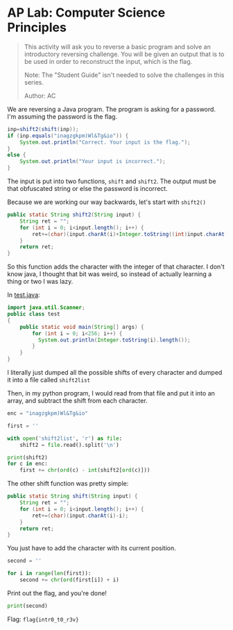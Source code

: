 # AP Lab: Computer Science Principles

>This activity will ask you to reverse a basic program and solve an introductory reversing challenge. You will be given an output that is to be used in order to reconstruct the input, which is the flag.
>
>Note: The "Student Guide" isn't needed to solve the challenges in this series.
>
>Author: AC

We are reversing a Java program. The program is asking for a password. I'm assuming the password is the flag.

```java
inp=shift2(shift(inp));
if (inp.equals("inagzgkpm)Wl&Tg&io")) {
    System.out.println("Correct. Your input is the flag.");
}
else {
    System.out.println("Your input is incorrect.");
}
```

The input is put into two functions, `shift` and `shift2`. The output must be that obfuscated string or else the password is incorrect.

Because we are working our way backwards, let's start with `shift2()`

```java
public static String shift2(String input) {
    String ret = "";
    for (int i = 0; i<input.length(); i++) {
        ret+=(char)(input.charAt(i)+Integer.toString((int)input.charAt(i)).length());
    }
    return ret;
}
```

So this function adds the character with the integer of that character. I don't know java, I thought that bit was weird, so instead of actually learning a thing or two I was lazy.

In [test.java](test.java):

```java
import java.util.Scanner;
public class test
{
    public static void main(String[] args) {
        for (int i = 0; i<256; i++) {
          System.out.println(Integer.toString(i).length());
        }
    }
}
```

I literally just dumped all the possible shifts of every character and dumped it into a file called `shift2list`

Then, in my python program, I would read from that file and put it into an array, and subtract the shift from each character.

```python
enc = "inagzgkpm)Wl&Tg&io"

first = ''

with open('shift2list', 'r') as file:
    shift2 = file.read().split('\n')

print(shift2)
for c in enc:
    first += chr(ord(c) - int(shift2[ord(c)]))
```

The other shift function was pretty simple:

```java
public static String shift(String input) {
    String ret = "";
    for (int i = 0; i<input.length(); i++) {
        ret+=(char)(input.charAt(i)-i);
    }
    return ret;
}
```

You just have to add the character with its current position.

```python
second = ''

for i in range(len(first)):
    second += chr(ord(first[i]) + i)
```

Print out the flag, and you're done!

```python
print(second)
```

Flag: `flag{intr0_t0_r3v}`
